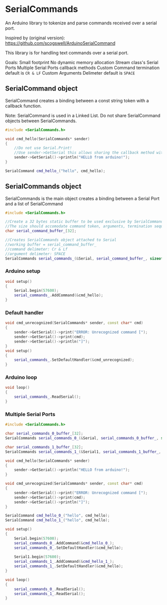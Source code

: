 # SerialCommands
An Arduino library to tokenize and parse commands received over a serial port. 

Inspired by (original version):
https://github.com/scogswell/ArduinoSerialCommand

This library is for handling text commands over a serial port.

Goals:
Small footprint
No dynamic memory allocation
Stream class's Serial Ports
Multiple Serial Ports callback methods
Custom Command termination default is `CR & LF`
Custom Arguments Delimeter default is `SPACE`

## SerialCommand object

SerialCommand creates a binding between a const string token with a callback function.

Note:
SerialCommand is used in a Linked List. Do not share SerialCommand objects between SerialCommands.

```c++
#include <SerialCommands.h>

void cmd_hello(SerialCommands* sender)
{
	//Do not use Serial.Print!
	//Use sender->GetSerial this allows sharing the callback method with multiple Serial Ports
	sender->GetSerial()->println("HELLO from arduino!");
}

SerialCommand cmd_hello_("hello", cmd_hello);
```

## SerialCommands object

SerialCommands is the main object creates a binding between a Serial Port and a list of SerialCommand

```c++
#include <SerialCommands.h>

//Create a 32 bytes static buffer to be used exclusive by SerialCommands object.
//The size should accomodate command token, arguments, termination sequence and string delimeter \0 char.
char serial_command_buffer_[32];

//Creates SerialCommands object attached to Serial
//working buffer = serial_command_buffer_
//command delimeter: Cr & Lf
//argument delimeter: SPACE
SerialCommands serial_commands_(&Serial, serial_command_buffer_, sizeof(serial_command_buffer_), "\r\n", " ");
```

### Arduino setup

```c++
void setup() 
{
	Serial.begin(57600);
	serial_commands_.AddCommand(&cmd_hello);
}
```
### Default handler

```c++
void cmd_unrecognized(SerialCommands* sender, const char* cmd)
{
	sender->GetSerial()->print("ERROR: Unrecognized command [");
	sender->GetSerial()->print(cmd);
	sender->GetSerial()->println("]");
}
void setup() 
{
	serial_commands_.SetDefaultHandler(&cmd_unrecognized);
}
```
### Arduino loop

```c++
void loop() 
{
	serial_commands_.ReadSerial();
}
```

### Multiple Serial Ports
```c++
#include <SerialCommands.h>

char serial_commands_0_buffer_[32];
SerialCommands serial_commands_0_(&Serial, serial_commands_0_buffer_, sizeof(serial_commands_0_buffer_));

char serial_commands_1_buffer_[32];
SerialCommands serial_commands_1_(&Serial1, serial_commands_1_buffer_, sizeof(serial_commands_1_buffer_));

void cmd_hello(SerialCommands* sender)
{
	sender->GetSerial()->println("HELLO from arduino!");
}

void cmd_unrecognized(SerialCommands* sender, const char* cmd)
{
	sender->GetSerial()->print("ERROR: Unrecognized command [");
	sender->GetSerial()->print(cmd);
	sender->GetSerial()->println("]");
}

SerialCommand cmd_hello_0_("hello", cmd_hello);
SerialCommand cmd_hello_1_("hello", cmd_hello);

void setup() 
{
    Serial.begin(57600);
	serial_commands_0_.AddCommand(&cmd_hello_0_);
	serial_commands_0_.SetDefaultHandler(&cmd_hello);
	
    Serial1.begin(57600);
	serial_commands_1_.AddCommand(&cmd_hello_1_);
	serial_commands_1_.SetDefaultHandler(&cmd_hello);
}

void loop() 
{
	serial_commands_0_.ReadSerial();
	serial_commands_1_.ReadSerial();
}
```